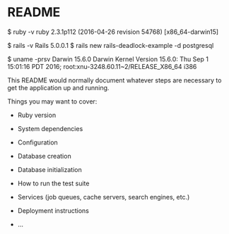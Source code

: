 # README

$ ruby -v
ruby 2.3.1p112 (2016-04-26 revision 54768) [x86_64-darwin15]

$ rails -v
Rails 5.0.0.1
$ rails new rails-deadlock-example -d postgresql

$ uname -prsv
Darwin 15.6.0 Darwin Kernel Version 15.6.0: Thu Sep  1 15:01:16 PDT 2016; root:xnu-3248.60.11~2/RELEASE_X86_64 i386

This README would normally document whatever steps are necessary to get the
application up and running.

Things you may want to cover:

* Ruby version

* System dependencies

* Configuration

* Database creation

* Database initialization

* How to run the test suite

* Services (job queues, cache servers, search engines, etc.)

* Deployment instructions

* ...
